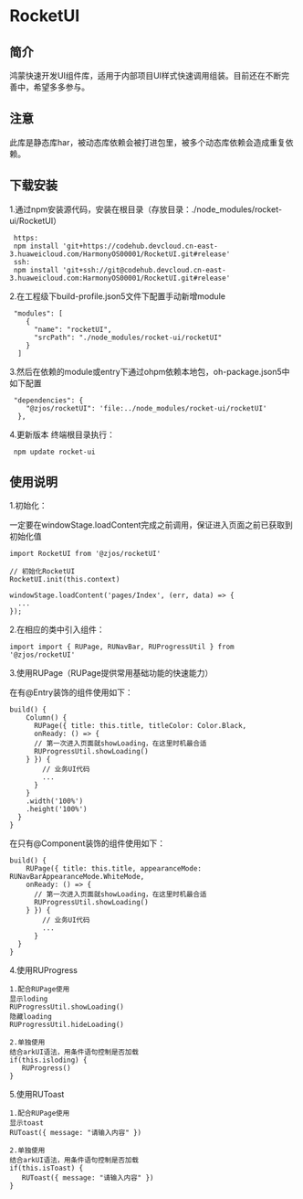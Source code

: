 # RocketUI

## 简介
鸿蒙快速开发UI组件库，适用于内部项目UI样式快速调用组装。目前还在不断完善中，希望多多参与。

## 注意
此库是静态库har，被动态库依赖会被打进包里，被多个动态库依赖会造成重复依赖。

## 下载安装

1.通过npm安装源代码，安装在根目录（存放目录：./node_modules/rocket-ui/RocketUI）
``` 
 https:
 npm install 'git+https://codehub.devcloud.cn-east-3.huaweicloud.com/HarmonyOS00001/RocketUI.git#release'
 ssh:
 npm install 'git+ssh://git@codehub.devcloud.cn-east-3.huaweicloud.com:HarmonyOS00001/RocketUI.git#release'
 ```
2.在工程级下build-profile.json5文件下配置手动新增module
```
 "modules": [
    {
      "name": "rocketUI",
      "srcPath": "./node_modules/rocket-ui/rocketUI"
    }
  ]
```
3.然后在依赖的module或entry下通过ohpm依赖本地包，oh-package.json5中如下配置
```
 "dependencies": {
    "@zjos/rocketUI": 'file:../node_modules/rocket-ui/rocketUI'
  },
```
4.更新版本 终端根目录执行：
```
 npm update rocket-ui
```

## 使用说明

1.初始化：

一定要在windowStage.loadContent完成之前调用，保证进入页面之前已获取到初始化值
```
import RocketUI from '@zjos/rocketUI'

// 初始化RocketUI
RocketUI.init(this.context)

windowStage.loadContent('pages/Index', (err, data) => {
  ...
});
```

2.在相应的类中引入组件：
```
import import { RUPage, RUNavBar, RUProgressUtil } from '@zjos/rocketUI'
```

3.使用RUPage（RUPage提供常用基础功能的快速能力）

在有@Entry装饰的组件使用如下：
```
build() {
    Column() {
      RUPage({ title: this.title, titleColor: Color.Black, 
      onReady: () => {
      // 第一次进入页面就showLoading，在这里时机最合适
      RUProgressUtil.showLoading()
    } }) {
        // 业务UI代码
        ...
      }
    }
    .width('100%')
    .height('100%')
  }
}
```
在只有@Component装饰的组件使用如下：
```
build() {
    RUPage({ title: this.title, appearanceMode: RUNavBarAppearanceMode.WhiteMode, 
    onReady: () => {
      // 第一次进入页面就showLoading，在这里时机最合适
      RUProgressUtil.showLoading()
    } }) {
        // 业务UI代码
        ...
      }
  }
}
```
4.使用RUProgress
```
1.配合RUPage使用
显示loding
RUProgressUtil.showLoading()
隐藏loading
RUProgressUtil.hideLoading()

2.单独使用
结合arkUI语法，用条件语句控制是否加载
if(this.isloding) {
   RUProgress()
}
```
5.使用RUToast
```
1.配合RUPage使用
显示toast
RUToast({ message: "请输入内容" })

2.单独使用
结合arkUI语法，用条件语句控制是否加载
if(this.isToast) {
   RUToast({ message: "请输入内容" })
}
```